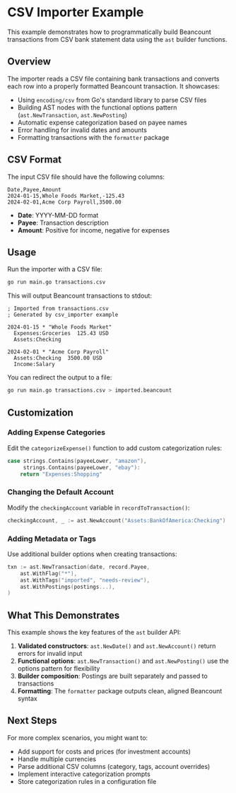 # CSV Importer Example

This example demonstrates how to programmatically build Beancount transactions from CSV bank statement data using the `ast` builder functions.

## Overview

The importer reads a CSV file containing bank transactions and converts each row into a properly formatted Beancount transaction. It showcases:

- Using `encoding/csv` from Go's standard library to parse CSV files
- Building AST nodes with the functional options pattern (`ast.NewTransaction`, `ast.NewPosting`)
- Automatic expense categorization based on payee names
- Error handling for invalid dates and amounts
- Formatting transactions with the `formatter` package

## CSV Format

The input CSV file should have the following columns:

```csv
Date,Payee,Amount
2024-01-15,Whole Foods Market,-125.43
2024-02-01,Acme Corp Payroll,3500.00
```

- **Date**: YYYY-MM-DD format
- **Payee**: Transaction description
- **Amount**: Positive for income, negative for expenses

## Usage

Run the importer with a CSV file:

```bash
go run main.go transactions.csv
```

This will output Beancount transactions to stdout:

```beancount
; Imported from transactions.csv
; Generated by csv_importer example

2024-01-15 * "Whole Foods Market"
  Expenses:Groceries  125.43 USD
  Assets:Checking

2024-02-01 * "Acme Corp Payroll"
  Assets:Checking  3500.00 USD
  Income:Salary
```

You can redirect the output to a file:

```bash
go run main.go transactions.csv > imported.beancount
```

## Customization

### Adding Expense Categories

Edit the `categorizeExpense()` function to add custom categorization rules:

```go
case strings.Contains(payeeLower, "amazon"),
     strings.Contains(payeeLower, "ebay"):
    return "Expenses:Shopping"
```

### Changing the Default Account

Modify the `checkingAccount` variable in `recordToTransaction()`:

```go
checkingAccount, _ := ast.NewAccount("Assets:BankOfAmerica:Checking")
```

### Adding Metadata or Tags

Use additional builder options when creating transactions:

```go
txn := ast.NewTransaction(date, record.Payee,
    ast.WithFlag("*"),
    ast.WithTags("imported", "needs-review"),
    ast.WithPostings(postings...),
)
```

## What This Demonstrates

This example shows the key features of the `ast` builder API:

1. **Validated constructors**: `ast.NewDate()` and `ast.NewAccount()` return errors for invalid input
2. **Functional options**: `ast.NewTransaction()` and `ast.NewPosting()` use the options pattern for flexibility
3. **Builder composition**: Postings are built separately and passed to transactions
4. **Formatting**: The `formatter` package outputs clean, aligned Beancount syntax

## Next Steps

For more complex scenarios, you might want to:

- Add support for costs and prices (for investment accounts)
- Handle multiple currencies
- Parse additional CSV columns (category, tags, account overrides)
- Implement interactive categorization prompts
- Store categorization rules in a configuration file
